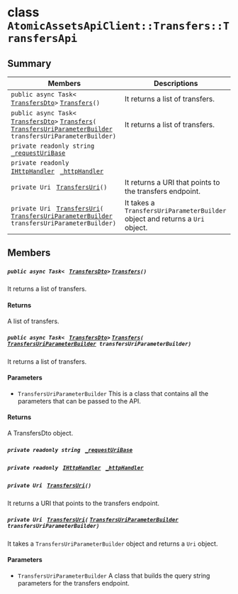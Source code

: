 # class `AtomicAssetsApiClient::Transfers::TransfersApi` 

## Summary

 Members                                | Descriptions                                
----------------------------------------|---------------------------------------------
`public async Task< ` [`TransfersDto`](AtomicAssetsApiClient--Transfers--TransfersDto.md)` > ` [`Transfers`](#class_atomic_assets_api_client_1_1_transfers_1_1_transfers_api_1a644cc808e9c449e4899c1befcd9db9d6)`()` | It returns a list of transfers.
`public async Task< ` [`TransfersDto`](AtomicAssetsApiClient--Transfers--TransfersDto.md)` > ` [`Transfers`](#class_atomic_assets_api_client_1_1_transfers_1_1_transfers_api_1a5f34ecfb0fd3f456f80dce37510a7772)`(` [`TransfersUriParameterBuilder`](AtomicAssetsApiClient--Transfers--TransfersUriParameterBuilder.md)` transfersUriParameterBuilder)` | It returns a list of transfers.
`private readonly string ` [`_requestUriBase`](#class_atomic_assets_api_client_1_1_transfers_1_1_transfers_api_1a1854c4909a1013a684af16fb52e8a387) | 
`private readonly ` [`IHttpHandler`](AtomicAssetsApiClient.md)` ` [`_httpHandler`](#class_atomic_assets_api_client_1_1_transfers_1_1_transfers_api_1a278528cd3027ee0a4ca8e04964f99674) | 
`private Uri ` [`TransfersUri`](#class_atomic_assets_api_client_1_1_transfers_1_1_transfers_api_1a75e5cf6cddb62fc9e45fbf831b1d71d1)`()` | It returns a URI that points to the transfers endpoint.
`private Uri ` [`TransfersUri`](#class_atomic_assets_api_client_1_1_transfers_1_1_transfers_api_1a9388420fefbd204d7f362bc1386dc980)`(` [`TransfersUriParameterBuilder`](AtomicAssetsApiClient--Transfers--TransfersUriParameterBuilder.md)` transfersUriParameterBuilder)` | It takes a `TransfersUriParameterBuilder` object and returns a `Uri` object.

## Members

##### `public async Task< ` [`TransfersDto`](AtomicAssetsApiClient--Transfers--TransfersDto.md)` > ` [`Transfers`](#class_atomic_assets_api_client_1_1_transfers_1_1_transfers_api_1a644cc808e9c449e4899c1befcd9db9d6)`()` 

It returns a list of transfers.

#### Returns
A list of transfers.

##### `public async Task< ` [`TransfersDto`](AtomicAssetsApiClient--Transfers--TransfersDto.md)` > ` [`Transfers`](#class_atomic_assets_api_client_1_1_transfers_1_1_transfers_api_1a5f34ecfb0fd3f456f80dce37510a7772)`(` [`TransfersUriParameterBuilder`](AtomicAssetsApiClient--Transfers--TransfersUriParameterBuilder.md)` transfersUriParameterBuilder)` 

It returns a list of transfers.

#### Parameters
* `TransfersUriParameterBuilder` This is a class that contains all the parameters that can be passed to the API.

#### Returns
A TransfersDto object.

##### `private readonly string ` [`_requestUriBase`](#class_atomic_assets_api_client_1_1_transfers_1_1_transfers_api_1a1854c4909a1013a684af16fb52e8a387) 

##### `private readonly ` [`IHttpHandler`](AtomicAssetsApiClient.md)` ` [`_httpHandler`](#class_atomic_assets_api_client_1_1_transfers_1_1_transfers_api_1a278528cd3027ee0a4ca8e04964f99674) 

##### `private Uri ` [`TransfersUri`](#class_atomic_assets_api_client_1_1_transfers_1_1_transfers_api_1a75e5cf6cddb62fc9e45fbf831b1d71d1)`()` 

It returns a URI that points to the transfers endpoint.

##### `private Uri ` [`TransfersUri`](#class_atomic_assets_api_client_1_1_transfers_1_1_transfers_api_1a9388420fefbd204d7f362bc1386dc980)`(` [`TransfersUriParameterBuilder`](AtomicAssetsApiClient--Transfers--TransfersUriParameterBuilder.md)` transfersUriParameterBuilder)` 

It takes a `TransfersUriParameterBuilder` object and returns a `Uri` object.

#### Parameters
* `TransfersUriParameterBuilder` A class that builds the query string parameters for the transfers endpoint.


